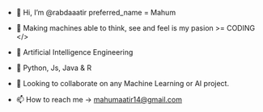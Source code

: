 - 👋 Hi, I’m @rabdaaatir  preferred_name = Mahum 
  
- 👀 Making machines able to think, see and feel is my pasion >=  CODING </>
  
- 🌱 Artificial Intelligence Engineering
  
- 🐍 Python, Js, Java & R 
  
- 💞️ Looking to collaborate on any Machine Learning or AI project.
  
- 📫 How to reach me ->
mahumaatir14@gmail.com

